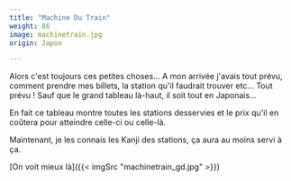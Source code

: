 ```yaml
---
title: "Machine Du Train"
weight: 86
image: machinetrain.jpg
origin: Japon

---
```


Alors c'est toujours ces petites choses... A mon arrivée j'avais tout prévu, comment prendre mes billets, la station qu'il faudrait trouver etc... Tout prévu ! Sauf que le grand tableau là-haut, il soit tout en Japonais...

En fait ce tableau montre toutes les stations desservies et le prix qu'il en coûtera pour atteindre celle-ci ou celle-là. 

Maintenant, je les connais les Kanji des stations, ça aura au moins servi à ça.

[On voit mieux là]({{< imgSrc "machinetrain_gd.jpg" >}})